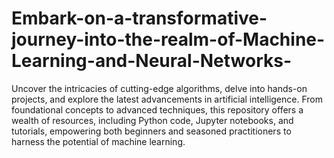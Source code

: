 # Embark-on-a-transformative-journey-into-the-realm-of-Machine-Learning-and-Neural-Networks-
Uncover the intricacies of cutting-edge algorithms, delve into hands-on projects, and explore the latest advancements in artificial intelligence. From foundational concepts to advanced techniques, this repository offers a wealth of resources, including Python code, Jupyter notebooks, and tutorials, empowering both beginners and seasoned practitioners to harness the potential of machine learning.
